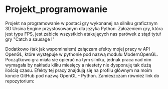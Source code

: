 # Projekt_programowanie
Projekt na programowanie w postaci gry wykonanej na silniku graficznym 3D Ursina Engine przystosowanym dla języka Python.
Założeniem gry, która jest typu FPS, jest zabicie wszystkich atakujących nas parówek z stąd tytuł gry "Catch a sausage !"

Dodatkowo (tak jak wspominałem) załączam efekty mojej pracy w API OpenGL, które występuje w pythonie pod nazwą modułu ModernOpenGL. Początkowo
gra miała się opierać na tym silniku, jednak praca nad nim wymagała by nakładu kilku miesięcy a niestety nie dysponuję tak dużą ilością czasu.
Efekty tej pracy znajdują się na profilu głównym na moim koncie GitHub pod nazwą OpenGL - Python. Zamieszczam również link do repozytorium:
